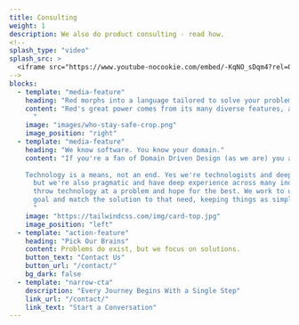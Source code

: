 ```yaml
---
title: Consulting
weight: 1
description: We also do product consulting - read how.
<!--
splash_type: "video"
splash_src: >
  <iframe src="https://www.youtube-nocookie.com/embed/-KqNO_sDqm4?rel=0" frameborder="0" allow="autoplay; encrypted-media" allowfullscreen></iframe>
-->
blocks:
  - template: "media-feature"
    heading: "Red morphs into a language tailored to solve your problem."
    content: "Red's great power comes from its many diverse features, all packed in a small executable, and how it simplifies software development. Its crown jewel is the ability to easily create DSLs, so Red as a language morphs into your domain, not the other way around. For example, if you write a stock trading agent, it can easily understand [sell 10 shares AXG when price exceeds USD$42]. By leveraging the power of DSLs, both general and specific, Red makes it easier to express intent clearly, reduce code, and avoid errors.
      "
    image: "images/who-stay-safe-crop.png"
    image_position: "right"
  - template: "media-feature"
    heading: "We know software. You know your domain."
    content: "If you're a fan of Domain Driven Design (as we are) you already know that good DSLs match the domain vocabulary. This leaves no room for misiniterpretation and allows stakeholders and developers to speak the same language. Solving problems with teams requires communication. We aim to make it as effective as possible.
    
    Technology is a means, not an end. Yes we're technologists and deep thinkers,
      but we're also pragmatic and have deep experience across many industries. We don't
      throw technology at a problem and hope for the best. We work to understand the ultimate
      goal and match the solution to that need, keeping things as simple as possible.
      "
    image: "https://tailwindcss.com/img/card-top.jpg"
    image_position: "left"
  - template: "action-feature"
    heading: "Pick Our Brains"
    content: Problems do exist, but we focus on solutions.
    button_text: "Contact Us"
    button_url: "/contact/"
    bg_dark: false
  - template: "narrow-cta"
    description: "Every Journey Begins With a Single Step"
    link_url: "/contact/"
    link_text: "Start a Conversation"
---
```

